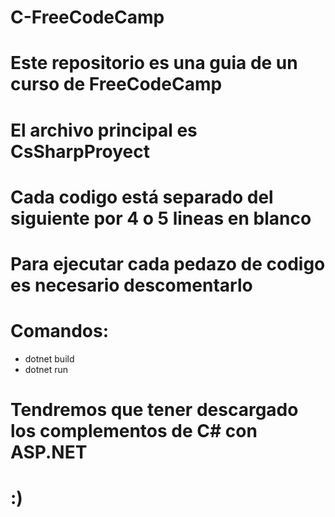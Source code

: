 # C-FreeCodeCamp

# Este repositorio es una guia de un curso de FreeCodeCamp
# El archivo principal es CsSharpProyect
# Cada codigo está separado del siguiente por 4 o 5 lineas en blanco
# Para ejecutar cada pedazo de codigo es necesario descomentarlo
# Comandos:
* dotnet build
* dotnet run
# Tendremos que tener descargado los complementos de C# con ASP.NET
# :)
